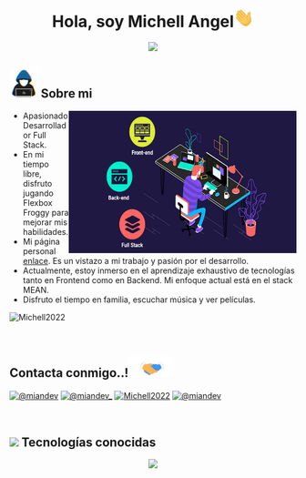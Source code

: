 <h1 align="center"><b>Hola, soy Michell Angel</b><img src="https://github.com/Michell2022/Michell2022/blob/main/images/hi.gif?raw=true" width="35"></h1>

<p align="center">
  <a href="https://github.com/Michell2022/readme-typing-svg"><img src="https://readme-typing-svg.herokuapp.com?font=Time+New+Roman&color=2E3DB3&size=25&center=true&vCenter=true&width=600&height=50&lines=Desarrollador+Full+Stack;La+programación+es+mi+pasión"></a>
</p>

<picture><img src = "https://github.com/Michell2022/Michell2022/blob/main/images/about_me.gif?raw=true" width = 50px></picture> **Sobre mi**
---

<img align="right" height="250px" width="400px" alt="GIF" src="https://github.com/Michell2022/Michell2022/blob/main/images/image-dev.gif?raw=true">

- Apasionado Desarrollador Full Stack.</br>
- En mi tiempo libre, disfruto jugando Flexbox Froggy para mejorar mis habilidades.</br>
- Mi página personal [enlace](https://miandev.netlify.app/#inicio). Es un vistazo a mi trabajo y pasión por el desarrollo.</br>
- Actualmente, estoy inmerso en el aprendizaje exhaustivo de tecnologías tanto en Frontend como en Backend. Mi enfoque actual está en el stack MEAN.</br>
- Disfruto el tiempo en familia, escuchar música y ver películas.</br>

<p align="left"> <img src="https://komarev.com/ghpvc/?username=Michell2022&label=Profile%20views&color=0e75b6&style=flat" alt="Michell2022" /> </p>

</br>

## <b> Contacta conmigo..!</b><img src="https://github.com/0xAbdulKhalid/0xAbdulKhalid/raw/main/assets/mdImages/handshake.gif" width ="80">
<!--tech stack icons-->
<p align="left">
  <a href="https://www.youtube.com/@miandev" target="_blank"><img align="center" src="https://img.shields.io/badge/YouTube-FF0000?style=for-the-badge&logo=youtube&logoColor=white" alt="@miandev"  /></a>
<a href="https://www.tiktok.com/@miandev_" target="_blank"><img align="center" src="https://img.shields.io/badge/TikTok-000000?style=for-the-badge&logo=tiktok&logoColor=white" alt="@miandev_" /></a>
<a href="https://www.linkedin.com/in/michell-angel-quispe-quispe-437321267/" target="_blank"><img align="center" src="https://img.shields.io/badge/LinkedIn-0077B5?style=for-the-badge&logo=linkedin&logoColor=white" alt="Michell2022"/></a>
<a href = "mailto:miandev.angel@gmail.com" target="_blank"><img align="center" src="https://img.shields.io/badge/Gmail-D14836?style=for-the-badge&logo=gmail&logoColor=white" alt="@miandev"  /></a>
</p>

</br>

## <img src="https://media2.giphy.com/media/QssGEmpkyEOhBCb7e1/giphy.gif?cid=ecf05e47a0n3gi1bfqntqmob8g9aid1oyj2wr3ds3mg700bl&rid=giphy.gif" width ="25"><b> Tecnologías conocidas</b>
<!--tech stack icons-->
<p align="center">
  <a href="https://skillicons.dev">
    <img src="https://skillicons.dev/icons?i=nodejs,express,mongodb,firebase,java,spring,mysql,css,html,js,typescript,angular,tailwind,bootstrap,git,github,postman,eclipse,idea,vscode&perline=12" />
  </a>
</p>
<br>















<!--
**Michell2022/Michell2022** is a ✨ _special_ ✨ repository because its `README.md` (this file) appears on your GitHub profile.

Here are some ideas to get you started:

- 🔭 I’m currently working on ...
- 🌱 I’m currently learning ...
- 👯 I’m looking to collaborate on ...
- 🤔 I’m looking for help with ...
- 💬 Ask me about ...
- 📫 How to reach me: ...
- 😄 Pronouns: ...
- ⚡ Fun fact: ...
-->
